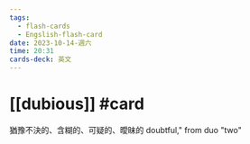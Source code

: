 ```yaml
---
tags:
  - flash-cards
  - Engslish-flash-card
date: 2023-10-14-週六
time: 20:31
cards-deck: 英文
---
```


# [[dubious]] #card 
猶豫不決的、含糊的、可疑的、曖昧的
doubtful," from duo "two"